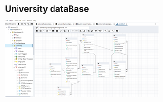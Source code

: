 # University dataBase

![image alt](https://github.com/melodiam16/University/blob/master/diagrams1.1.png?raw=true)
